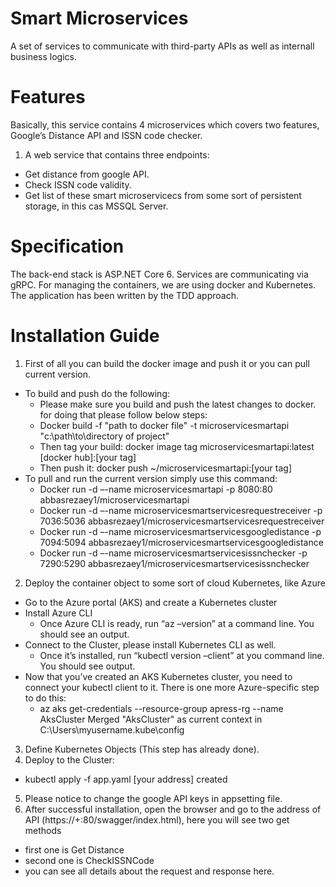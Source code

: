 # Smart Microservices
A set of services to communicate with third-party APIs as well as internall business logics.
# Features
Basically, this service contains 4 microservices which covers two features, Google’s Distance API and ISSN code checker.
1. A web service that contains three endpoints:
  - Get distance from google API.
  - Check ISSN code validity.
  - Get list of these smart microservicecs from some sort of persistent storage, in this cas MSSQL Server.
# Specification
The back-end stack is ASP.NET Core 6.
Services are communicating via gRPC.
For managing the containers, we are using docker and Kubernetes.
The application has been written by the TDD approach.
# Installation Guide
1. First of all you can build the docker image and push it or you can pull current version.
- To build and push do the following: 
  - Please make sure you build and push the latest changes to docker. for doing that please follow below steps: 
  - Docker build -f "path to docker file" -t microservicesmartapi "c:\path\to\directory of project"
  - Then tag your build: docker image tag microservicesmartapi:latest [docker hub]:[your tag]
  - Then push it: docker push ~/microservicesmartapi:[your tag]
- To pull and run the current version simply use this command: 
  - Docker run -d –-name microservicesmartapi -p 8080:80 abbasrezaey1/microservicesmartapi
  - Docker run -d –-name microservicesmartservicesrequestreceiver -p 7036:5036 abbasrezaey1/microservicesmartservicesrequestreceiver
  - Docker run -d –-name microservicesmartservicesgoogledistance -p 7094:5094 abbasrezaey1/microservicesmartservicesgoogledistance
  - Docker run -d –-name microservicesmartservicesissnchecker -p 7290:5290 abbasrezaey1/microservicesmartservicesissnchecker
2. Deploy the container object to some sort of cloud Kubernetes, like Azure
- Go to the Azure portal (AKS) and create a Kubernetes cluster
- Install Azure CLI
  - Once Azure CLI is ready, run “az –version” at a command line. You should see an output. 
- Connect to the Cluster, please install Kubernetes CLI as well.
  - Once it’s installed, run “kubectl version –client” at you command line. You should see output.
- Now that you’ve created an AKS Kubernetes cluster, you need to connect your kubectl client to it. There is one more Azure-specific step to do this:
  - az aks get-credentials --resource-group apress-rg --name AksCluster Merged "AksCluster" as current context in C:\Users\myusername\.kube\config
3. Define Kubernetes Objects (This step has already done).
4. Deploy to the Cluster:
  - kubectl apply -f app.yaml [your address] created
5. Please notice to change the google API keys in appsetting file.
6. After successful installation, open the browser and go to the address of API (https://+:80/swagger/index.html), here you will see two get methods
  - first one is Get Distance 
  - second one is CheckISSNCode
  - you can see all details about the request and response here.
